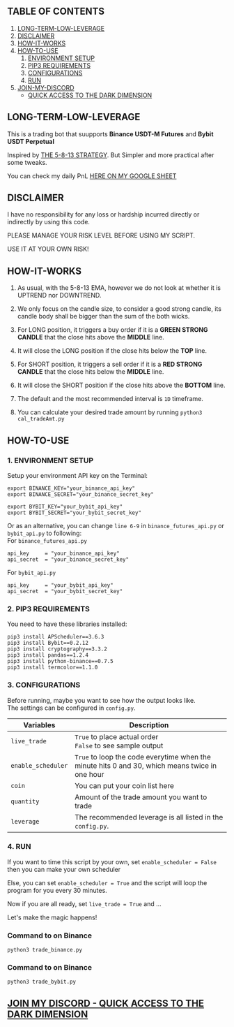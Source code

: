 ## TABLE OF CONTENTS

1. [LONG-TERM-LOW-LEVERAGE](#long_term_low_leverage)
2. [DISCLAIMER](#hello_disclaimer)
3. [HOW-IT-WORKS](#how_it_works)
4. [HOW-TO-USE](#how_to_use)
    1. [ENVIRONMENT SETUP](#environment_setup)
    2. [PIP3 REQUIREMENTS](#pip3_requirements)
    3. [CONFIGURATIONS](#configurations)
    4. [RUN](#run)
5. [JOIN-MY-DISCORD](#discord)
    - [QUICK ACCESS TO THE DARK DIMENSION](https://discord.gg/r4TnhcdqmT)

<a name="long_term_low_leverage"></a>
## LONG-TERM-LOW-LEVERAGE
This is a trading bot that suupports **Binance USDT-M Futures** and **Bybit USDT Perpetual**

Inspired by [THE 5-8-13 STRATEGY](https://www.dolphintrader.com/5-8-13-forex-scalping-trading-strategy/). But Simpler and more practical after some tweaks.  

You can check my daily PnL [HERE ON MY GOOGLE SHEET](https://docs.google.com/spreadsheets/d/1VsOY7B7WWT0D67ifggpbsdHrQEegl0DaXHfWhsx--tY/edit#gid=210739304)  

<a name="hello_disclaimer"></a>
## DISCLAIMER
I have no responsibility for any loss or hardship incurred directly or indirectly by using this code.

PLEASE MANAGE YOUR RISK LEVEL BEFORE USING MY SCRIPT.

USE IT AT YOUR OWN RISK!

<a name="how_it_works"></a>
## HOW-IT-WORKS

1. As usual, with the 5-8-13 EMA, however we do not look at whether it is UPTREND nor DOWNTREND.  

2. We only focus on the candle size, to consider a good strong candle, its candle body shall be bigger than the sum of the both wicks.  

3. For LONG position, it triggers a buy order if it is a **GREEN STRONG CANDLE** that the close hits above the **MIDDLE** line.  

4. It will close the LONG position if the close hits below the **TOP** line.  

5. For SHORT position, it triggers a sell order if it is a **RED STRONG CANDLE** that the close hits below the **MIDDLE** line.  

6. It will close the SHORT position if the close hits above the **BOTTOM** line.  

7. The default and the most recommended interval is `1D` timeframe.  

8. You can calculate your desired trade amount by running `python3 cal_tradeAmt.py`

<a name="how_to_use"></a>
## HOW-TO-USE
<a name="environment_setup"></a>
### 1. ENVIRONMENT SETUP
Setup your environment API key on the Terminal:
```
export BINANCE_KEY="your_binance_api_key"
export BINANCE_SECRET="your_binance_secret_key"

export BYBIT_KEY="your_bybit_api_key"
export BYBIT_SECRET="your_bybit_secret_key"
```

Or as an alternative, you can change `line 6-9` in `binance_futures_api.py` or `bybit_api.py` to following:  
For `binance_futures_api.py`
```
api_key     = "your_binance_api_key"
api_secret  = "your_binance_secret_key"
```
For `bybit_api.py`
```
api_key     = "your_bybit_api_key"
api_secret  = "your_bybit_secret_key"
```

<a name="pip3_requirements"></a>
### 2. PIP3 REQUIREMENTS
You need to have these libraries installed:
```
pip3 install APScheduler==3.6.3
pip3 install Bybit==0.2.12
pip3 install cryptography==3.3.2
pip3 install pandas==1.2.4
pip3 install python-binance==0.7.5
pip3 install termcolor==1.1.0
```

<a name="configurations"></a>
### 3. CONFIGURATIONS
Before running, maybe you want to see how the output looks like.  
The settings can be configured in `config.py`.

| Variables           | Description                                                                                                |
| --------------------| -----------------------------------------------------------------------------------------------------------|
| `live_trade`        |`True` to place actual order <br /> `False` to see sample output                                            |
| `enable_scheduler`  |`True` to loop the code everytime when the minute hits 0 and 30, which means twice in one hour              |
| `coin`              | You can put your coin list here                                                                            |
| `quantity`          | Amount of the trade amount you want to trade                                                               |
| `leverage`          | The recommended leverage is all listed in the `config.py`.                                                 |

<a name="run"></a>
### 4. RUN
If you want to time this script by your own, set `enable_scheduler = False` then you can make your own scheduler

Else, you can set `enable_scheduler = True` and the script will loop the program for you every 30 minutes.

Now if you are all ready, set `live_trade = True` and ...

Let's make the magic happens!

### Command to on Binance
```
python3 trade_binance.py
```

### Command to on Binance
```
python3 trade_bybit.py
```

<a name="discord"></a>
## [JOIN MY DISCORD - QUICK ACCESS TO THE DARK DIMENSION](https://discord.gg/r4TnhcdqmT)
